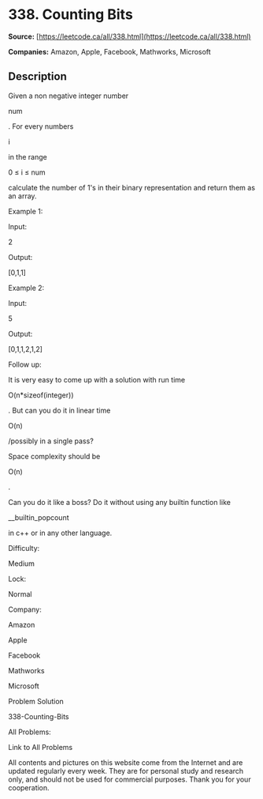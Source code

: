 # 338. Counting Bits

**Source:** [https://leetcode.ca/all/338.html](https://leetcode.ca/all/338.html)

**Companies:** Amazon, Apple, Facebook, Mathworks, Microsoft

## Description

Given a non negative integer number

num

. For every numbers

i

in the range

0
        ≤ i ≤ num

calculate the number of 1's in their binary representation and
        return them as an array.

Example 1:

Input:

2

Output:

[0,1,1]

Example 2:

Input:

5

Output:

[0,1,1,2,1,2]

Follow up:

It is very easy to come up with a solution with run time

O(n*sizeof(integer))

.
            But can you do it in linear time

O(n)

/possibly in a single pass?

Space complexity should be

O(n)

.

Can you do it like a boss? Do it without using any builtin function like

__builtin_popcount

in c++ or in any other language.

Difficulty:

Medium

Lock:

Normal

Company:

Amazon

Apple

Facebook

Mathworks

Microsoft

Problem Solution

338-Counting-Bits

All Problems:

Link to All Problems

All contents and pictures on this website come from the Internet and are updated regularly every week. They are for personal study and research only, and should not be used for commercial purposes. Thank you for your cooperation.

